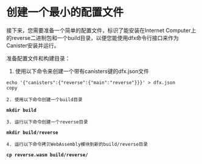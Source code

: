 # 创建一个最小的配置文件

接下来，您需要准备一个简单的配置文件，标识了能安装在Internet Computer上的reverse二进制包和一个build目录，以便您能使用dfx命令行接口来作为Canister安装并运行。

准备配置文件和构建目录：

1. 使用以下命令来创建一个带有canisters键的dfx.json文件

```text
echo '{"canisters":{"reverse":{"main":"reverse"}}}' > dfx.json
copy
```

    2. 使用以下命令创建一个build目录

**`mkdir build`**

    3. 运行以下命令创建一个reverse目录

**`mkdir build/reverse`**

    4. 运行以下命令拷贝WebAssembly模块到新的build/reverse目录

**`cp reverse.wasm build/reverse/`**

